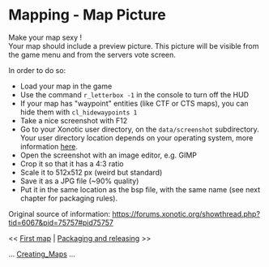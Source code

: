 Mapping - Map Picture
=====================

Make your map sexy !  
Your map should include a preview picture. This picture will be visible from the game menu and from the servers vote screen.

In order to do so:
*  Load your map in the game
*  Use the command `r_letterbox -1` in the console to turn off the HUD
*  If your map has "waypoint" entities (like CTF or CTS maps), you can hide them with `cl_hidewaypoints 1`
*  Take a nice screenshot with F12
*  Go to your Xonotic user directory, on the `data/screenshot` subdirectory. Your user directory location depends on your operating system, more information [here](https://xonotic.org/faq/#where-are-the-configuration-files-located).
*  Open the screenshot with an image editor, e.g. GIMP
*  Crop it so that it has a 4:3 ratio
*  Scale it to 512x512 px (weird but standard)
*  Save it as a JPG file (~90% quality)
*  Put it in the same location as the bsp file, with the same name (see next chapter for packaging rules).

Original source of information: https://forums.xonotic.org/showthread.php?tid=6067&pid=75757#pid75757

\<\< [First map](mapping-FirstMap) | [Packaging and releasing](mapping-packaging) \>\>

… [Creating_Maps](Creating-Maps) …